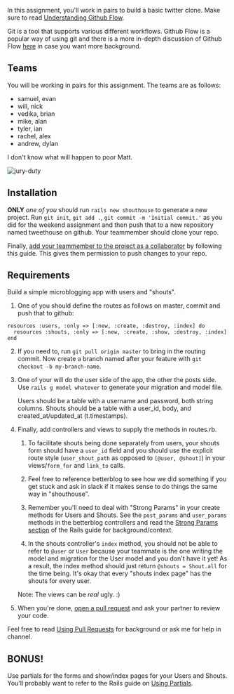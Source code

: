 In this assignment, you'll work in pairs to build a basic twitter clone.
Make sure to read [Understanding Github Flow][understanding-github-flow].

Git is a tool that supports various different workflows.
Github Flow is a popular way of using git and there is a more in-depth
discussion of Github Flow [here][github-flow] in case you want more background.

[understanding-github-flow]: https://guides.github.com/introduction/flow/index.html
[github-flow]: http://scottchacon.com/2011/08/31/github-flow.html

## Teams

You will be working in pairs for this assignment.
The teams are as follows:

* samuel, evan
* will, nick
* vedika, brian
* mike, alan
* tyler, ian
* rachel, alex
* andrew, dylan

I don't know what will happen to poor Matt.

![jury-duty](http://media.giphy.com/media/LYaZVDq3g3zc4/giphy.gif)

## Installation

**ONLY** *one of you* should run `rails new shouthouse` to generate a new project.
Run `git init`, `git add .`, `git commit -m 'Initial commit.'` as you did for the weekend assignment
and then push that to a new repository named tweethouse on github. Your teammember should clone your repo.

Finally, [add your teammember to the project as a collaborator][collaborator] by following this guide.
This gives them permission to push changes to your repo.

[collaborator]: https://help.github.com/articles/adding-collaborators-to-a-personal-repository/

## Requirements

Build a simple microblogging app with users and "shouts".

1. One of you should define the routes as follows on master, commit and push that to github:

```
resources :users, :only => [:new, :create, :destroy, :index] do
  resources :shouts, :only => [:new, :create, :show, :destroy, :index]
end
```

2. If you need to, run `git pull origin master` to bring in the routing commit.
   Now create a branch named after your feature with `git checkout -b my-branch-name`.

3. One of your will do the user side of the app, the other the posts side.
   Use `rails g model whatever` to generate your migration and model file.

   Users should be a table with a username and password, both string columns.
   Shouts should be a table with a user_id, body, and created_at/updated_at (t.timestamps).

4. Finally, add controllers and views to supply the methods in routes.rb.
   1. To facilitate shouts being done separately from users, your shouts form should
      have a `user_id` field and you should use the explicit route style
      (`user_shout_path` as opposed to `[@user, @shout]`) in your views/`form_for` and `link_to` calls.

   2. Feel free to reference betterblog to see how we did something if you get stuck
      and ask in slack if it makes sense to do things the same way in "shouthouse".

   3. Remember you'll need to deal with "Strong Params" in your create methods for Users and Shouts.
      See the `post_params` and `user_params` methods in the betterblog controllers and read the
      [Strong Params section][strong-params] of the Rails guide for background/context.

   4. In the shouts controller's `index` method, you should not be able to refer to `@user` or `User`
      because your teammate is the one writing the model and migration for the User model and you don't
      have it yet! As a result, the index method should just return `@shouts = Shout.all` for the time
      being. It's okay that every "shouts index page" has the shouts for every user.

   Note: The views can be *real* ugly. :)

5. When you're done, [open a pull request][create-pull-request] and ask your partner to review your code.

Feel free to read [Using Pull Requests][using-pull-requests] for background
or ask me for help in channel.

[create-pull-request]: https://help.github.com/articles/creating-a-pull-request/
[using-pull-requests]: https://help.github.com/articles/using-pull-requests/
[strong-params]: http://edgeguides.rubyonrails.org/action_controller_overview.html#strong-parameters

## BONUS!

Use partials for the forms and show/index pages for your Users and Shouts.
You'll probably want to refer to the Rails guide on [Using Partials][partials].

[partials]: http://guides.rubyonrails.org/action_view_overview.html#partials
